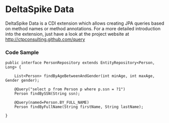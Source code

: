DeltaSpike Data
===============

DeltaSpike Data is a CDI extension which allows creating JPA queries based on method names or method annotations. 
For a more detailed introduction into the extension, just have a look at the project website at http://ctpconsulting.github.com/query

### Code Sample

    public interface PersonRepository extends EntityRepository<Person, Long> {

        List<Person> findByAgeBetweenAndGender(int minAge, int maxAge, Gender gender);

        @Query("select p from Person p where p.ssn = ?1")
        Person findBySSN(String ssn);

        @Query(named=Person.BY_FULL_NAME)
        Person findByFullName(String firstName, String lastName);

    }
